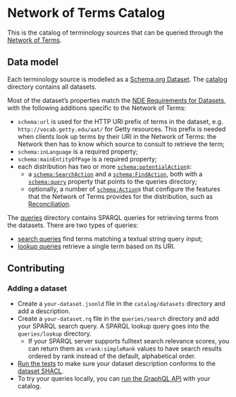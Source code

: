 # Network of Terms Catalog

This is the catalog of terminology sources that can be queried through the
[Network of Terms](https://github.com/netwerk-digitaal-erfgoed/network-of-terms).

## Data model

Each terminology source is modelled as a [Schema.org Dataset](https://schema.org/Dataset). The [catalog](catalog)
directory contains all datasets.

Most of the dataset’s properties match the
[NDE Requirements for Datasets](https://netwerk-digitaal-erfgoed.github.io/requirements-datasets), with the following
additions specific to the Network of Terms:

- `schema:url` is used for the HTTP URI prefix of terms in the dataset, e.g. `http://vocab.getty.edu/aat/` for Getty
  resources. This prefix is needed when clients look up terms by their URI in the Network of Terms: the Network then has 
  to know which source to consult to retrieve the term;
- `schema:inLanguage` is a required property;
- `schema:mainEntityOfPage` is a required property;
- each distribution has two or more [`schema:potentialAction`](https://schema.org/potentialAction)s:
    - a [`schema:SearchAction`](https://schema.org/SearchAction) and
      a [`schema:FindAction`](https://schema.org/FindAction), both with a [`schema:query`](https://schema.org/query)
      property that points to the queries directory;
    - optionally, a number of [`schema:Action`](https://schema.org/Action)s that configure the features that the Network
      of Terms provides for the distribution, such as [Reconciliation](../network-of-terms-reconciliation).

The [queries](catalog/queries) directory contains SPARQL queries for retrieving terms from the datasets. There are
two types of queries:

- [search queries](catalog/queries/search) find terms matching a textual string query input;
- [lookup queries](catalog/queries/lookup) retrieve a single term based on its URI.

## Contributing

### Adding a dataset

* Create a `your-dataset.jsonld` file in the `catalog/datasets` directory and add a description.
* Create a `your-dataset.rq` file in the `queries/search` directory and add your SPARQL search query. A SPARQL
  lookup query goes into the `queries/lookup` directory.
  * If your SPARQL server supports fulltext search relevance scores, you can return them as `vrank:simpleRank` values to
    have search results ordered by rank instead of the default, alphabetical order.
* [Run the tests](../../docs/tests.md) to make sure your dataset description conforms to the
  [dataset SHACL](shacl/dataset.jsonld).
* To try your queries locally, you can
  [run the GraphQL API](../network-of-terms-graphql/README.md#for-network-of-terms-developers) with your catalog.
